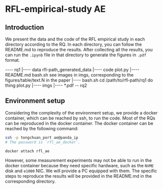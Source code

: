 # RFL-empirical-study AE

## Introduction

We present the data and the code of the RFL empirical study in each directory according to the RQ.
In each directory, you can follow the README.md to reproduce the results.
After collecting all the results, you can run the `.ipynb` file in that directory to generate the figures in `.pdf` format.

---- rq1
    |---- data
        rfl-path_generated_data
    |---- code
        plot.py
    |---- README.md
        bash.sh
        see images in imgs, corresponding to the figures/table/text.N in the paper
    |---- bash.sh
        cd /path/to/rfl-path/rq1
        do thing
        plot.py
    |---- imgs
        |---- *.pdf
-- rq2

## Environment setup

Considering the complexity of the environment setup, we provide a docker container, which can be reached by ssh, to run the code. 
Most of the RQs can be reproduced in the docker container. 
The docker container can be reached by the following command:

```bash
ssh -p tongchuan_port ae@panda_ip
# The password is `rfl_ae_docker`.

docker attach rfl_ae
```

However, some measurement experiments may not be able to run in the docker container because they need specific hardware, such as the `NVME` disk and `e1000` NIC.
We will provide a PC equipped with them.
The specific steps to reproduce the results will be provided in the README.md in the corresponding directory.


<!-- In these experiments, it may need to reboot the PC to change the kernel version for supporting the driver. You can send an issue to We will provide the detailed steps in the README.md in the corresponding directory. -->

